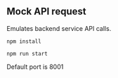 Mock API request
-----------

Emulates backend service API calls. 

`npm install`

`npm run start`

Default port is 8001
